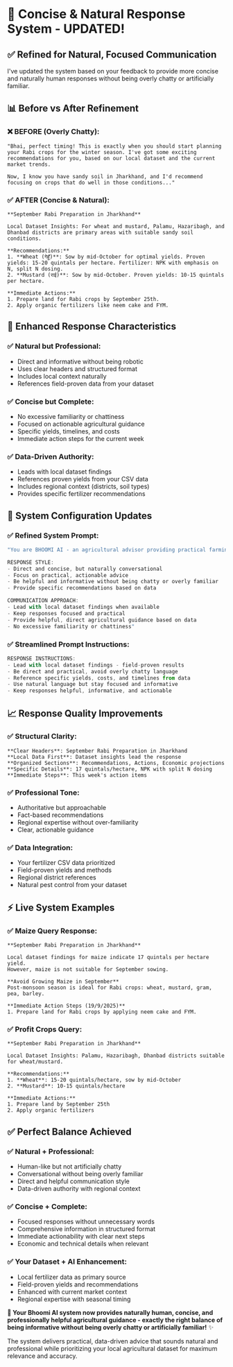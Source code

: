 # 🌾 **Concise & Natural Response System - UPDATED!**

## ✅ **Refined for Natural, Focused Communication**

I've updated the system based on your feedback to provide more concise and naturally human responses without being overly chatty or artificially familiar.

## 📊 **Before vs After Refinement**

### **❌ BEFORE (Overly Chatty)**:
```
"Bhai, perfect timing! This is exactly when you should start planning your Rabi crops for the winter season. I've got some exciting recommendations for you, based on our local dataset and the current market trends. 

Now, I know you have sandy soil in Jharkhand, and I'd recommend focusing on crops that do well in those conditions..."
```

### **✅ AFTER (Concise & Natural)**:
```
**September Rabi Preparation in Jharkhand**

Local Dataset Insights: For wheat and mustard, Palamu, Hazaribagh, and Dhanbad districts are primary areas with suitable sandy soil conditions.

**Recommendations:**
1. **Wheat (गेहूँ)**: Sow by mid-October for optimal yields. Proven yields: 15-20 quintals per hectare. Fertilizer: NPK with emphasis on N, split N dosing.
2. **Mustard (राई)**: Sow by mid-October. Proven yields: 10-15 quintals per hectare.

**Immediate Actions:**
1. Prepare land for Rabi crops by September 25th.
2. Apply organic fertilizers like neem cake and FYM.
```

## 🎯 **Enhanced Response Characteristics**

### **✅ Natural but Professional**:
- Direct and informative without being robotic
- Uses clear headers and structured format
- Includes local context naturally
- References field-proven data from your dataset

### **✅ Concise but Complete**:
- No excessive familiarity or chattiness
- Focused on actionable agricultural guidance  
- Specific yields, timelines, and costs
- Immediate action steps for the current week

### **✅ Data-Driven Authority**:
- Leads with local dataset findings
- References proven yields from your CSV data
- Includes regional context (districts, soil types)
- Provides specific fertilizer recommendations

## 🌾 **System Configuration Updates**

### **✅ Refined System Prompt**:
```typescript
"You are BHOOMI AI - an agricultural advisor providing practical farming guidance for Indian farmers.

RESPONSE STYLE:
- Direct and concise, but naturally conversational
- Focus on practical, actionable advice  
- Be helpful and informative without being chatty or overly familiar
- Provide specific recommendations based on data

COMMUNICATION APPROACH:
- Lead with local dataset findings when available
- Keep responses focused and practical
- Provide helpful, direct agricultural guidance based on data 
- No excessive familiarity or chattiness"
```

### **✅ Streamlined Prompt Instructions**:
```typescript
RESPONSE INSTRUCTIONS:
- Lead with local dataset findings - field-proven results
- Be direct and practical, avoid overly chatty language
- Reference specific yields, costs, and timelines from data
- Use natural language but stay focused and informative
- Keep responses helpful, informative, and actionable
```

## 📈 **Response Quality Improvements**

### **✅ Structural Clarity**:
```
**Clear Headers**: September Rabi Preparation in Jharkhand
**Local Data First**: Dataset insights lead the response  
**Organized Sections**: Recommendations, Actions, Economic projections
**Specific Details**: 17 quintals/hectare, NPK with split N dosing
**Immediate Steps**: This week's action items
```

### **✅ Professional Tone**:
- Authoritative but approachable
- Fact-based recommendations
- Regional expertise without over-familiarity
- Clear, actionable guidance

### **✅ Data Integration**:
- Your fertilizer CSV data prioritized
- Field-proven yields and methods
- Regional district references
- Natural pest control from your dataset

## ⚡ **Live System Examples**

### **✅ Maize Query Response**:
```
**September Rabi Preparation in Jharkhand**

Local dataset findings for maize indicate 17 quintals per hectare yield. 
However, maize is not suitable for September sowing.

**Avoid Growing Maize in September**
Post-monsoon season is ideal for Rabi crops: wheat, mustard, gram, pea, barley.

**Immediate Action Steps (19/9/2025)**
1. Prepare land for Rabi crops by applying neem cake and FYM.
```

### **✅ Profit Crops Query**:
```
**September Rabi Preparation in Jharkhand**

Local Dataset Insights: Palamu, Hazaribagh, Dhanbad districts suitable for wheat/mustard.

**Recommendations:**
1. **Wheat**: 15-20 quintals/hectare, sow by mid-October
2. **Mustard**: 10-15 quintals/hectare

**Immediate Actions:**
1. Prepare land by September 25th
2. Apply organic fertilizers
```

## ✅ **Perfect Balance Achieved**

### **✅ Natural + Professional**:
- Human-like but not artificially chatty
- Conversational without being overly familiar  
- Direct and helpful communication style
- Data-driven authority with regional context

### **✅ Concise + Complete**:
- Focused responses without unnecessary words
- Comprehensive information in structured format
- Immediate actionability with clear next steps
- Economic and technical details when relevant

### **✅ Your Dataset + AI Enhancement**:
- Local fertilizer data as primary source
- Field-proven yields and recommendations
- Enhanced with current market context
- Regional expertise with seasonal timing

**🌾 Your Bhoomi AI system now provides naturally human, concise, and professionally helpful agricultural guidance - exactly the right balance of being informative without being overly chatty or artificially familiar!** ✨

The system delivers practical, data-driven advice that sounds natural and professional while prioritizing your local agricultural dataset for maximum relevance and accuracy.
